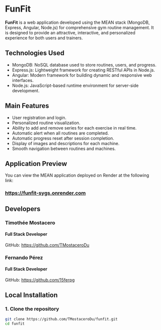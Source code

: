 # FunFit

**FunFit** is a web application developed using the MEAN stack (MongoDB, Express, Angular, Node.js) for comprehensive gym routine management. It is designed to provide an attractive, interactive, and personalized experience for both users and trainers.

## Technologies Used

- MongoDB: NoSQL database used to store routines, users, and progress.
- Express.js: Lightweight framework for creating RESTful APIs in Node.js.
- Angular: Modern framework for building dynamic and responsive web interfaces.
- Node.js: JavaScript-based runtime environment for server-side development.

## Main Features

- User registration and login.
- Personalized routine visualization.
- Ability to add and remove series for each exercise in real time.
- Automatic alert when all routines are completed.
- Automatic progress reset after session completion.
- Display of images and descriptions for each machine.
- Smooth navigation between routines and machines.

## Application Preview

You can view the MEAN application deployed on Render at the following link:

### https://funfit-sygs.onrender.com

## Developers

### Timothée Mostacero   
#### Full Stack Developer  
GitHub: https://github.com/TMostaceroDu

### Fernando Pérez   
#### Full Stack Developer  
GitHub: https://github.com/15ferpg

## Local Installation

### 1. Clone the repository

```bash
git clone https://github.com/TMostaceroDu/funfit.git
cd funfit
